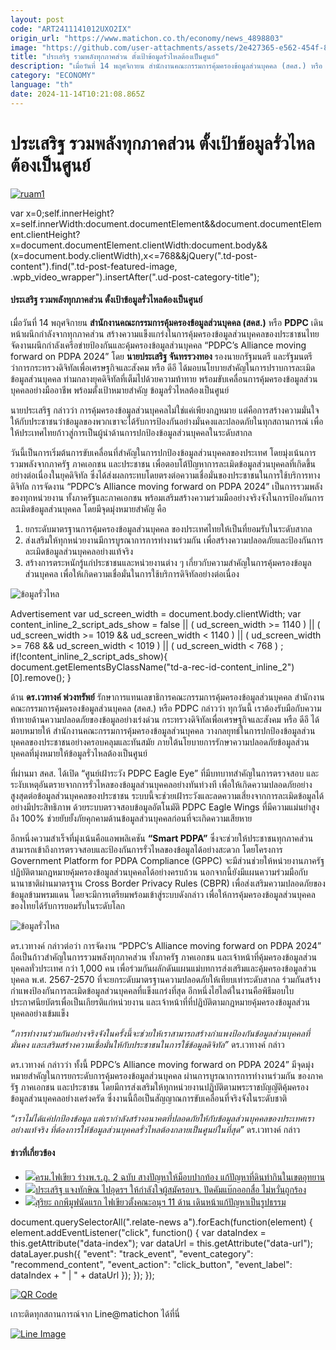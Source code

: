 ```yaml
---
layout: post
code: "ART2411141012UXO2IX"
origin_url: "https://www.matichon.co.th/economy/news_4898803"
image: "https://github.com/user-attachments/assets/2e427365-e562-454f-8583-4258d1218e4a"
title: "ประเสริฐ รวมพลังทุกภาคส่วน ตั้งเป้าข้อมูลรั่วไหลต้องเป็นศูนย์"
description: "เมื่อวันที่ 14 พฤศจิกายน สำนักงานคณะกรรมการคุ้มครองข้อมูลส่วนบุคคล (สคส.) หรือ PDPC เดินหน้าผนึกกำลังจากทุกภาคส่วน"
category: "ECONOMY"
language: "th"
date: 2024-11-14T10:21:08.865Z
---
```


# ประเสริฐ รวมพลังทุกภาคส่วน ตั้งเป้าข้อมูลรั่วไหลต้องเป็นศูนย์

[![](https://www.matichon.co.th/wp-content/uploads/2024/11/ruam1.jpg "ruam1")](https://www.matichon.co.th/wp-content/uploads/2024/11/ruam1.jpg)

var x=0;self.innerHeight?x=self.innerWidth:document.documentElement&&document.documentElement.clientHeight?x=document.documentElement.clientWidth:document.body&&(x=document.body.clientWidth),x<=768&&jQuery(".td-post-content").find(".td-post-featured-image, .wpb\_video\_wrapper").insertAfter(".ud-post-category-title");

#### **ประเสริฐ รวมพลังทุกภาคส่วน ตั้งเป้าข้อมูลรั่วไหลต้องเป็นศูนย์**

เมื่อวันที่ 14 พฤศจิกายน **สำนักงานคณะกรรมการคุ้มครองข้อมูลส่วนบุคคล (สคส.)** หรือ **PDPC** เดินหน้าผนึกกำลังจากทุกภาคส่วน สร้างความแข็งแกร่งในการคุ้มครองข้อมูลส่วนบุคคลของประชาชนไทย จัดงานผนึกกำลังเครือข่ายป้องกันและคุ้มครองข้อมูลส่วนบุคคล “PDPC’s Alliance moving forward on PDPA 2024” โดย **นายประเสริฐ จันทรรวงทอง** รองนายกรัฐมนตรี และรัฐมนตรีว่าการกระทรวงดิจิทัลเพื่อเศรษฐกิจและสังคม หรือ ดีอี ได้มอบนโยบายสำคัญในการปราบการละเมิดข้อมูลส่วนบุคคล ท่ามกลางยุคดิจิทัลที่เต็มไปด้วยความท้าทาย พร้อมขับเคลื่อนการคุ้มครองข้อมูลส่วนบุคคลอย่างมืออาชีพ พร้อมตั้งเป้าหมายสำคัญ ข้อมูลรั่วไหลต้องเป็นศูนย์

นายประเสริฐ กล่าวว่า การคุ้มครองข้อมูลส่วนบุคคลไม่ใช่แค่เพียงกฎหมาย แต่คือการสร้างความมั่นใจให้กับประชาชนว่าข้อมูลของพวกเขาจะได้รับการป้องกันอย่างมั่นคงและปลอดภัยในทุกสถานการณ์ เพื่อให้ประเทศไทยก้าวสู่การเป็นผู้นำด้านการปกป้องข้อมูลส่วนบุคคลในระดับสากล

วันนี้เป็นการเริ่มต้นการขับเคลื่อนที่สำคัญในการปกป้องข้อมูลส่วนบุคคลของประเทศ โดยมุ่งเน้นการรวมพลังจากภาครัฐ ภาคเอกชน และประชาชน เพื่อตอบโต้ปัญหาการละเมิดข้อมูลส่วนบุคคลที่เกิดขึ้นอย่างต่อเนื่องในยุคดิจิทัล ซึ่งได้ส่งผลกระทบโดยตรงต่อความเชื่อมั่นของประชาชนในการใช้บริการทางดิจิทัล การจัดงาน “PDPC’s Alliance moving forward on PDPA 2024” เป็นการรวมพลังของทุกหน่วยงาน ทั้งภาครัฐและภาคเอกชน พร้อมเสริมสร้างความร่วมมืออย่างจริงจังในการป้องกันการละเมิดข้อมูลส่วนบุคคล โดยมีจุดมุ่งหมายสำคัญ คือ

1.  ยกระดับมาตรฐานการคุ้มครองข้อมูลส่วนบุคคล ของประเทศไทยให้เป็นที่ยอมรับในระดับสากล
2.  ส่งเสริมให้ทุกหน่วยงานมีการบูรณาการการทำงานร่วมกัน เพื่อสร้างความปลอดภัยและป้องกันการละเมิดข้อมูลส่วนบุคคลอย่างแท้จริง
3.  สร้างการตระหนักรู้แก่ประชาชนและหน่วยงานต่าง ๆ เกี่ยวกับความสำคัญในการคุ้มครองข้อมูลส่วนบุคคล เพื่อให้เกิดความเชื่อมั่นในการใช้บริการดิจิทัลอย่างต่อเนื่อง

![ข้อมูลรั่วไหล](https://www.matichon.co.th/wp-content/uploads/2024/11/IMGL1099.jpg)

Advertisement var ud\_screen\_width = document.body.clientWidth; var content\_inline\_2\_script\_ads\_show = false || ( ud\_screen\_width >= 1140 ) || ( ud\_screen\_width >= 1019 && ud\_screen\_width < 1140 ) || ( ud\_screen\_width >= 768 && ud\_screen\_width < 1019 ) || ( ud\_screen\_width < 768 ) ; if(!content\_inline\_2\_script\_ads\_show){ document.getElementsByClassName("td-a-rec-id-content\_inline\_2")\[0\].remove(); }

ด้าน **ดร.เวทางค์ พ่วงทรัพย์** รักษาการแทนเลขาธิการคณะกรรมการคุ้มครองข้อมูลส่วนบุคคล สำนักงานคณะกรรมการคุ้มครองข้อมูลส่วนบุคคล (สคส.) หรือ PDPC กล่าวว่า ทุกวันนี้ เราต้องรับมือกับความท้าทายด้านความปลอดภัยของข้อมูลอย่างเร่งด่วน กระทรวงดิจิทัลเพื่อเศรษฐกิจและสังคม หรือ ดีอี ได้มอบหมายให้ สำนักงานคณะกรรมการคุ้มครองข้อมูลส่วนบุคคล วางกลยุทธ์ในการปกป้องข้อมูลส่วนบุคคลของประชาชนอย่างครอบคลุมและทันสมัย ภายใต้นโยบายการรักษาความปลอดภัยข้อมูลส่วนบุคคลที่มุ่งหมายให้ข้อมูลรั่วไหลต้องเป็นศูนย์

ที่ผ่านมา สคส. ได้เปิด “ศูนย์เฝ้าระวัง PDPC Eagle Eye” ที่มีบทบาทสำคัญในการตรวจสอบ และระงับเหตุอันตรายจากการรั่วไหลของข้อมูลส่วนบุคคลอย่างทันท่วงที เพื่อให้เกิดความปลอดภัยอย่างสูงสุดต่อข้อมูลส่วนบุคคลของประชาชน ระบบนี้จะช่วยเฝ้าระวังและลดความเสี่ยงจากการละเมิดข้อมูลได้อย่างมีประสิทธิภาพ ด้วยระบบตรวจสอบข้อมูลอัตโนมัติ PDPC Eagle Wings ที่มีความแม่นยำสูงถึง 100% ช่วยยับยั้งภัยคุกคามด้านข้อมูลส่วนบุคคลก่อนที่จะเกิดความเสียหาย

อีกหนึ่งความสำเร็จที่มุ่งเน้นคือแอพพลิเคชัน **“Smart PDPA”** ซึ่งจะช่วยให้ประชาชนทุกภาคส่วนสามารถเข้าถึงการตรวจสอบและป้องกันการรั่วไหลของข้อมูลได้อย่างสะดวก โดยโครงการ Government Platform for PDPA Compliance (GPPC) จะมีส่วนช่วยให้หน่วยงานภาครัฐปฏิบัติตามกฎหมายคุ้มครองข้อมูลส่วนบุคคลได้อย่างครบถ้วน นอกจากนี้ยังมีแผนความร่วมมือกับนานาชาติผ่านมาตรฐาน Cross Border Privacy Rules (CBPR) เพื่อส่งเสริมความปลอดภัยของข้อมูลข้ามพรมแดน โดยจะมีการเตรียมพร้อมเข้าสู่ระบบดังกล่าว เพื่อให้การคุ้มครองข้อมูลส่วนบุคคลของไทยได้รับการยอมรับในระดับโลก

![ข้อมูลรั่วไหล](https://www.matichon.co.th/wp-content/uploads/2024/11/6I2A0629.jpg)

ดร.เวทางค์ กล่าวต่อว่า การจัดงาน “PDPC’s Alliance moving forward on PDPA 2024” ถือเป็นก้าวสำคัญในการรวมพลังทุกภาคส่วน ทั้งภาครัฐ ภาคเอกชน และเจ้าหน้าที่คุ้มครองข้อมูลส่วนบุคคลทั่วประเทศ กว่า 1,000 คน เพื่อร่วมกันผลักดันแผนแม่บทการส่งเสริมและคุ้มครองข้อมูลส่วนบุคคล พ.ศ. 2567-2570 ที่จะยกระดับมาตรฐานความปลอดภัยให้เทียบเท่าระดับสากล ร่วมกันสร้างกำแพงป้องกันการละเมิดข้อมูลส่วนบุคคลที่แข็งแกร่งที่สุด อีกหนึ่งไฮไลต์ในงานคือพิธีมอบใบประกาศนียบัตรเพื่อเป็นเกียรติแก่หน่วยงาน และเจ้าหน้าที่ที่ปฏิบัติตามกฎหมายคุ้มครองข้อมูลส่วนบุคคลอย่างเข้มแข็ง

_“การทำงานร่วมกันอย่างจริงจังในครั้งนี้จะช่วยให้เราสามารถสร้างกำแพงป้องกันข้อมูลส่วนบุคคลที่มั่นคง และเสริมสร้างความเชื่อมั่นให้กับประชาชนในการใช้ข้อมูลดิจิทัล”_ ดร.เวทางค์ กล่าว

ดร.เวทางค์ กล่าวว่า ทั้งนี้ PDPC’s Alliance moving forward on PDPA 2024” มีจุดมุ่งหมายสำคัญในการยกระดับการคุ้มครองข้อมูลส่วนบุคคล ผ่านการบูรณาการการทำงานร่วมกัน ของภาครัฐ ภาคเอกชน และประชาชน โดยมีการส่งเสริมให้ทุกหน่วยงานปฏิบัติตามพระราชบัญญัติคุ้มครองข้อมูลส่วนบุคคลอย่างเคร่งครัด ซึ่งงานนี้ถือเป็นสัญญาณการขับเคลื่อนที่จริงจังในระดับชาติ

_“เราไม่ได้แค่ปกป้องข้อมูล แต่เรากำลังสร้างอนาคตที่ปลอดภัยให้กับข้อมูลส่วนบุคคลของประเทศเราอย่างแท้จริง ที่ต้องการให้ข้อมูลส่วนบุคคลรั่วไหลต้องกลายเป็นศูนย์ในที่สุด”_ ดร.เวทางค์ กล่าว

#### ข่าวที่เกี่ยวข้อง

*   [![](https://www.matichon.co.th/wp-content/uploads/2024/11/firegreen1.jpg)ครม.ไฟเขียว ร่างพ.ร.ฎ. 2 ฉบับ สางปัญหาให้ม็อบปากท้อง แก้ปัญหาที่ดินทำกินในเขตอุทยาน](https://www.matichon.co.th/politics/news_4894608)
*   [![](https://www.matichon.co.th/wp-content/uploads/2024/11/S__1993688.jpg)ประเสริฐ แจงทักษิณ ไปอุดรฯ ให้กำลังใจผู้สมัครอบจ. ปัดคัมแบ๊กออกสื่อ ไม่หวั่นถูกร้อง](https://www.matichon.co.th/politics/news_4886728)
*   [![](https://www.matichon.co.th/wp-content/uploads/2024/10/tokepmoveee1.jpg)สุริยะ ถกพีมูฟนัดแรก ไฟเขียวตั้งคณะอนุฯ 11 ด้าน เดินหน้าแก้ปัญหาเป็นรูปธรรม](https://www.matichon.co.th/politics/news_4863861)

document.querySelectorAll(".relate-news a").forEach(function(element) { element.addEventListener("click", function() { var dataIndex = this.getAttribute("data-index"); var dataUrl = this.getAttribute("data-url"); dataLayer.push({ "event": "track\_event", "event\_category": "recommend\_content", "event\_action": "click\_button", "event\_label": dataIndex + " | " + dataUrl }); }); });

[![QR Code](https://www.matichon.co.th/wp-content/uploads/2023/07/wob1371z.jpg)](https://lin.ee/ht0nDxX)

เกาะติดทุกสถานการณ์จาก Line@matichon ได้ที่นี่

[![Line Image](https://www.matichon.co.th/wp-content/uploads/2023/07/th.png)](https://lin.ee/ht0nDxX)